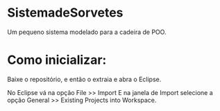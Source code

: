 # SistemadeSorvetes
Um pequeno sistema modelado para a cadeira de POO.



# Como inicializar: 

Baixe o repositório, e então o extraia e abra o Eclipse.

No Eclipse vá na opção File >> Import
E na janela de Import selecione a opção General >> Existing Projects into Workspace.
